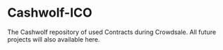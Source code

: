 # Cashwolf-ICO
The Cashwolf repository of used Contracts during Crowdsale. All future projects will also available here.
